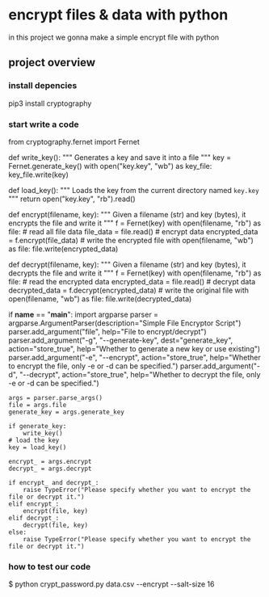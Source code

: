 # encrypt files & data with python
in this project we gonna make a simple encrypt file with python

## project overview

### install depencies

pip3 install cryptography

### start write a code 

from cryptography.fernet import Fernet

def write_key():
    """
    Generates a key and save it into a file
    """
    key = Fernet.generate_key()
    with open("key.key", "wb") as key_file:
        key_file.write(key)

def load_key():
    """
    Loads the key from the current directory named `key.key`
    """
    return open("key.key", "rb").read()

def encrypt(filename, key):
    """
    Given a filename (str) and key (bytes), it encrypts the file and write it
    """
    f = Fernet(key)
    with open(filename, "rb") as file:
        # read all file data
        file_data = file.read()
    # encrypt data
    encrypted_data = f.encrypt(file_data)
    # write the encrypted file
    with open(filename, "wb") as file:
        file.write(encrypted_data)

def decrypt(filename, key):
    """
    Given a filename (str) and key (bytes), it decrypts the file and write it
    """
    f = Fernet(key)
    with open(filename, "rb") as file:
        # read the encrypted data
        encrypted_data = file.read()
    # decrypt data
    decrypted_data = f.decrypt(encrypted_data)
    # write the original file
    with open(filename, "wb") as file:
        file.write(decrypted_data)


if __name__ == "__main__":
    import argparse
    parser = argparse.ArgumentParser(description="Simple File Encryptor Script")
    parser.add_argument("file", help="File to encrypt/decrypt")
    parser.add_argument("-g", "--generate-key", dest="generate_key", action="store_true",
                        help="Whether to generate a new key or use existing")
    parser.add_argument("-e", "--encrypt", action="store_true",
                        help="Whether to encrypt the file, only -e or -d can be specified.")
    parser.add_argument("-d", "--decrypt", action="store_true",
                        help="Whether to decrypt the file, only -e or -d can be specified.")

    args = parser.parse_args()
    file = args.file
    generate_key = args.generate_key

    if generate_key:
        write_key()
    # load the key
    key = load_key()

    encrypt_ = args.encrypt
    decrypt_ = args.decrypt

    if encrypt_ and decrypt_:
        raise TypeError("Please specify whether you want to encrypt the file or decrypt it.")
    elif encrypt_:
        encrypt(file, key)
    elif decrypt_:
        decrypt(file, key)
    else:
        raise TypeError("Please specify whether you want to encrypt the file or decrypt it.")

### how to test our code 
$ python crypt_password.py data.csv --encrypt --salt-size 16
